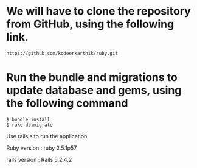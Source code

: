 # We will have to clone the repository from GitHub, using the following link.
	https://github.com/kodeerkarthik/ruby.git

# Run the bundle and migrations to update database and gems, using the following command
	$ bundle install
	$ rake db:migrate

Use rails s to run the application

Ruby version 	: ruby 2.5.1p57

rails version	: Rails 5.2.4.2
